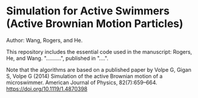 # Simulation for Active Swimmers (Active Brownian Motion Particles)

Author: Wang, Rogers, and He.

This repository includes the essential code used in the manuscript: Rogers, He, and Wang. "..........", published in "....".

Note that the algorithms are based on a published paper by Volpe G, Gigan S, Volpe G (2014) Simulation of the active Brownian motion of a microswimmer. American Journal of Physics, 82(7):659–664. https://doi.org/10.1119/1.4870398
